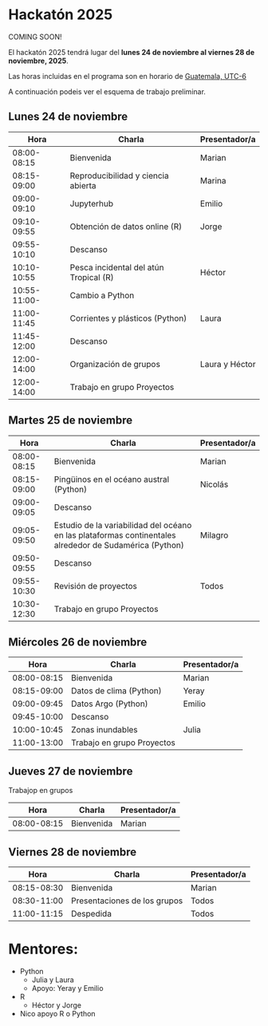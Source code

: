 # Hackatón 2025

COMING SOON!

El hackatón 2025 tendrá lugar del **lunes 24 de noviembre al viernes 28 de noviembre, 2025**.

Las horas incluidas en el programa son en horario de [Guatemala, UTC-6](https://www.zeitverschiebung.net/es/city/3598132)

A continuación podeis ver el esquema de trabajo preliminar.

## Lunes 24 de noviembre
 
| Hora |	Charla |	Presentador/a | 
| ------------- |-------- | ------------- |
|08:00-08:15|	Bienvenida|	Marian| 
|08:15-09:00| Reproducibilidad y ciencia abierta|Marina	 | 
|09:00-09:10| Jupyterhub | 	Emilio|
|09:10-09:55|Obtención de datos online (R)  	|Jorge|
|09:55-10:10|Descanso  |	|
|10:10-10:55|Pesca incidental del atún Tropical (R) | Héctor	 |
|10:55-11:00-|Cambio a Python  |	|
|11:00-11:45| Corrientes y plásticos (Python) | Laura |
|11:45-12:00|Descanso |	|
|12:00-14:00| Organización de grupos  |Laura y Héctor|
|12:00-14:00| Trabajo en grupo Proyectos| |



## Martes 25 de noviembre

|Hora|	Charla|	Presentador/a|
| ------------- |-------- | ------------- |
|08:00-08:15|	Bienvenida|	Marian|
|08:15-09:00|Pingüinos en el océano austral (Python)|	Nicolás  |
|09:00-09:05|Descanso |	|
|09:05-09:50| Estudio de la variabilidad del océano en las plataformas continentales alrededor de Sudamérica (Python)| 	Milagro 	|
|09:50-09:55|Descanso |	|
|09:55-10:30| Revisión de proyectos  | Todos |
|10:30-12:30| Trabajo en grupo Proyectos | |


## Miércoles 26 de noviembre
|Hora|	Charla|	Presentador/a|
| ------------- |-------- | ------------- |
|08:00-08:15|	Bienvenida|	Marian|
|08:15-09:00|	Datos de clima (Python) | Yeray |
|09:00-09:45|	Datos Argo (Python)|	Emilio |
|09:45-10:00| Descanso |	|
|10:00-10:45|Zonas inundables | Julia	 |
|11:00-13:00| Trabajo en grupo Proyectos | |



## Jueves 27 de noviembre

Trabajop en grupos

|Hora|	Charla|	Presentador/a|
| ------------- |-------- | ------------- |
|08:00-08:15|	Bienvenida|	Marian|



## Viernes 28 de noviembre

|Hora|	Charla|	Presentador/a|
| ------------- |-------- | ------------- |
|08:15-08:30|	Bienvenida|	Marian|
|08:30-11:00|	Presentaciones de los grupos |	Todos|
|11:00-11:15|	Despedida|	Todos|


# Mentores:
 - Python  
    - Julia y Laura
    - Apoyo: Yeray y Emilio
 - R  
    - Héctor y Jorge
  - Nico apoyo R o Python







